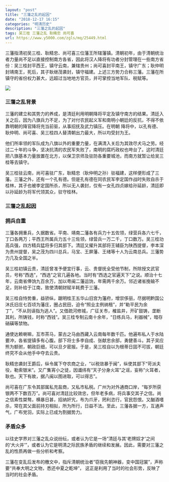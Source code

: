 ```yaml
---
layout: "post"
title: "三藩之乱的起因"
date: "2018-12-17 16:15"
categories: "明清历史"
description: "三藩之乱的起因"
tags: 吴三桂 三藩之乱 耿精忠 尚可喜
url: https://www.y5000.com/zgls/mq/25449.html
---
```






三藩指清初吴三桂、耿精忠、尚可喜三位藩王所辖藩镇。清朝初年，由于清朝统治者力量尚不足以直接控制南方各省，因此将汉人降将有功者分封管理在一些南方省份：吴三桂封平西王，镇守云南，兼辖贵州；尚可喜封平南王，镇守广东；耿仲明封靖南王，死后，其子耿继茂袭封，镇守福建。上述三方势力合称三藩。三藩在所镇守的省份权力甚大，远超过当地地方官员，并可掌控当地军队、税赋等。

![](https://img.y5000.com/uploads/allimg/170912/8-1F9121055101U.jpg)

###  三藩之乱背景

三藩的建立和其势力的养成，是清廷利用明朝降将平定及镇守南方的结果。清廷入关之后，因为八旗兵力不足，为了对付农民起义军和南明小朝廷的反抗，不得不依靠明朝的降官降将充当前驱，从事招抚及武力镇压。在明朝
降将中，以孔有德、耿仲明、尚可喜、吴三桂四人替清朝出力最大，所以均受封为王。

他们所率领的军队成为八旗以外的重要力量，在满清入关后为其效尽犬马之劳。经过二十年的斗争，坚决抗清的农民军失败了，南明的腐朽政权也垮台了。这时清廷把八旗基本力量放置在北方，以保卫京师及驻防各重要城池，而南方就暂让给吴三桂等去镇守。

吴三桂驻云南，尚可喜驻广东，耿精忠（耿仲明之孙）驻福建，这样便形成了三藩。三藩之外，还有一个孔有德。但是孔有德在同农民军李定国作战时失败自杀于桂林，其子也被李定国所杀，所以无人袭封，仅有一女孔四贞嫁给孙延龄，清廷即以孙延龄为将军代领其众，驻守桂林。

###  三藩之乱起因

###  拥兵自重

三藩各拥重兵，久据数省。平南、靖南二藩各有兵力十五佐领，绿营兵各六七千，丁口各两万；平西王所属兵力五十三佐领，绿营兵一万二千，丁口数万。吴三桂功高兵强，四方精兵猛将多归其部下。清廷又擢升其部将王辅臣为陕西提督，李本深为贵州提督，吴之茂为四川总兵，马宝、王屏藩、王绪等十人为云南总兵。三藩势力几及全国之半。

吴三桂初镇云贵，清廷曾准予便宜行事，云、贵督抚全受他节制，所除授文武官员，号称“西选”，“西选”之官几遍各地。当时有“西选之官遍天下”之说。顺治十七年，云南省俸饷九百余万，加以粤闽二藩运饷，年需两千余万。邻近诸省挽输不足，则补给于江南，致使清朝财赋半耗费于三藩。

吴三桂自恃势重，益骄纵，踞明桂王五华山旧宫为藩府，增崇侈丽，尽据明黔国公沐氏旧庄七百顷为藩庄，圈占民田，迫令“照业主例纳租”，并“勒平民为余丁”，“不从则诬指为逃人”。又借疏河修城，广征关市，榷盐井，开矿鼓铸，垄断其利，所铸钱，时称“西钱”。吴三桂专制云南十余年，“日练兵马，利器械”，暗存硝磺等禁物。

通使达赖喇嘛，互市茶马，蒙古之马由西藏入云南每年数千匹。他遍布私人于水陆要冲，各省提镇多有心腹。部下将士多李自成、张献忠余部，勇健善斗。其子吴应熊为额驸，朝政巨细，可以旦夕密报。于是，吴三桂自以为根蒂日固不可拔，朝廷终究不会从他手中夺去云贵。

耿精忠袭封王爵后，纵令属下夺农商之业，“以税敛暴于闽”，纵使其部下“苛派夫役，勒索银米”。又广集宵小之徒，因谶纬有“天子分身火耳”之谣，妄称“火耳者，耿也。天下有故，据八闽以图进取，可以得志”。

尚可喜在广东令其部属私充盐商，又私市私税。广州为对外通商口岸，“每岁所获银两不下数百万”。尚可喜对清廷比较效忠，但年老多病，将兵事交其子之信。尚之信素性桀骜，横暴日甚，招纳奸宄，布为爪牙，罔利恣行，官民怨恨。又酗酒嗜杀，常在其父面前持刃相拟，所为所行，日益不法。至此，三藩各据一方，互通声气，广布党羽，实际上已成为割据势力。

###  矛盾众多

以往史学界对三藩之乱众说纷纭，或者认为它是一场“清廷与其‘老牌奴才’之间的‘大火并’”，或者认为它是明清之际民族矛盾的继续和发展。因此，需要对三藩之乱的性质再做一些分析和考察。

三藩在变乱后发布的檄文中，指斥清朝统治者“窃我先朝神器，变中国冠裳”，声称要“共奉大明之文物，悉还中夏之乾坤”，
这正是利用了当时的社会形势，反映了当时的社会矛盾。
